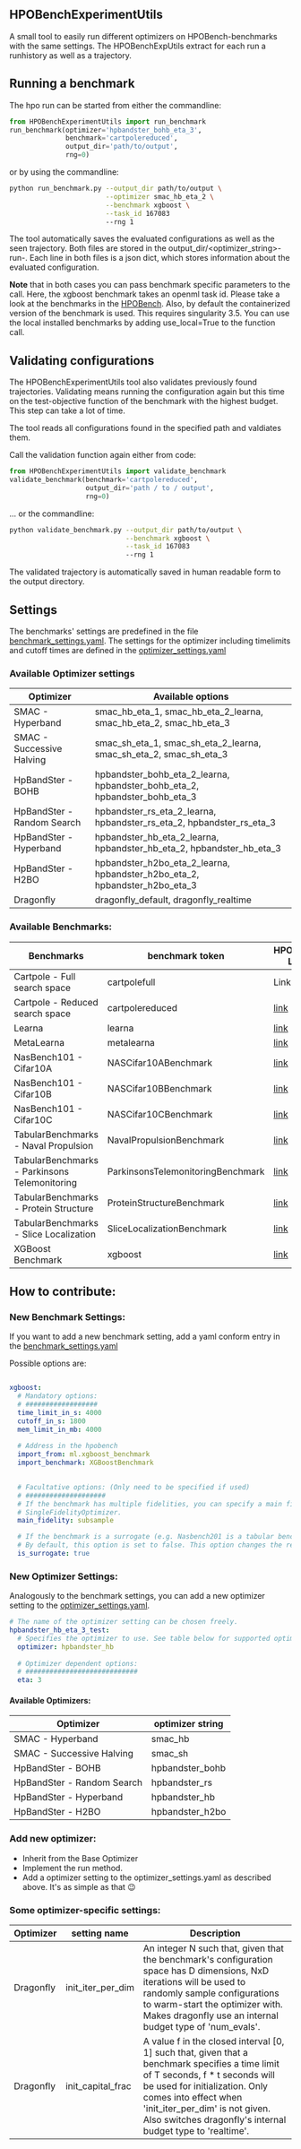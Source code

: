 HPOBenchExperimentUtils
---------------------

A small tool to easily run different optimizers on HPOBench-benchmarks with the same settings. 
The HPOBenchExpUtils extract for each run a runhistory as well as a trajectory. 


## Running a benchmark

The hpo run can be started from either the commandline:
```python
from HPOBenchExperimentUtils import run_benchmark
run_benchmark(optimizer='hpbandster_bohb_eta_3',
              benchmark='cartpolereduced',
              output_dir='path/to/output',
              rng=0)
``` 

or by using the commandline:

```bash 
python run_benchmark.py --output_dir path/to/output \
                        --optimizer smac_hb_eta_2 \
                        --benchmark xgboost \
                        --task_id 167083
                        --rng 1
```

The tool automatically saves the evaluated configurations as well as the seen trajectory. 
Both files are stored in the output_dir/<optimizer_string>-run-<rng>. Each line in both files is a json dict, which 
stores information about the evaluated configuration.  

**Note** that in both cases you can pass benchmark specific parameters to the call. Here, the xgboost benchmark takes an
openml task id. Please take a look at the benchmarks in the 
[HPOBench](https://github.com/automl/HPOBench/tree/master/hpobench/benchmarks).
Also, by default the containerized version of the benchmark is used. This requires singularity 3.5. You can use the 
local installed benchmarks by adding use_local=True to the function call. 

## Validating configurations
The HPOBenchExperimentUtils tool also validates previously found trajectories. Validating means running the 
configuration again but this time on the test-objective function of the benchmark with the highest budget. This step can
take a lot of time. 

The tool reads all configurations found in the specified path and valdiates them. 

Call the validation function again either from code:

```python
from HPOBenchExperimentUtils import validate_benchmark
validate_benchmark(benchmark='cartpolereduced',
                   output_dir='path / to / output',
                   rng=0)
``` 

... or the commandline:

```bash 
python validate_benchmark.py --output_dir path/to/output \
                             --benchmark xgboost \
                             --task_id 167083
                             --rng 1
```
The validated trajectory is automatically saved in human readable form to the output directory. 

## Settings

The benchmarks' settings are predefined in the file 
[benchmark_settings.yaml](./HPOBenchExperimentUtils/benchmark_settings.yaml). The settings for the optimizer including 
timelimits and cutoff times are defined in the 
[optimizer_settings.yaml](./HPOBenchExperimentUtils/optimizer_settings.yaml)

### Available Optimizer settings
| Optimizer                  	| Available options                                                          	|
|----------------------------	|----------------------------------------------------------------------------	|
| SMAC - Hyperband           	| smac_hb_eta_1, smac_hb_eta_2_learna, smac_hb_eta_2, smac_hb_eta_3          	|
| SMAC - Successive Halving  	| smac_sh_eta_1, smac_sh_eta_2_learna, smac_sh_eta_2, smac_sh_eta_3          	|
| HpBandSter - BOHB          	| hpbandster_bohb_eta_2_learna, hpbandster_bohb_eta_2, hpbandster_bohb_eta_3 	|
| HpBandSter - Random Search 	| hpbandster_rs_eta_2_learna, hpbandster_rs_eta_2, hpbandster_rs_eta_3       	|
| HpBandSter - Hyperband     	| hpbandster_hb_eta_2_learna, hpbandster_hb_eta_2, hpbandster_hb_eta_3       	|
| HpBandSter - H2BO          	| hpbandster_h2bo_eta_2_learna, hpbandster_h2bo_eta_2, hpbandster_h2bo_eta_3 	|
| Dragonfly                   	| dragonfly_default, dragonfly_realtime                                         |

### Available Benchmarks:
| Benchmarks                                    	| benchmark token                   	| HPOBench Link                                                                                      	|
|-----------------------------------------------	|-----------------------------------	|---------------------------------------------------------------------------------------------------	|
| Cartpole - Full search space                  	| cartpolefull                      	| Link                                                                                              	|
| Cartpole - Reduced search space               	| cartpolereduced                   	| [link](https://github.com/automl/HPOBench/blob/master/hpobench/benchmarks/rl/cartpole.py)            	|
| Learna                                        	| learna                            	| [link](https://github.com/automl/HPOBench/blob/master/hpobench/benchmarks/rl/learna_benchmark.py)    	|
| MetaLearna                                    	| metalearna                        	| [link](https://github.com/automl/HPOBench/blob/master/hpobench/benchmarks/rl/learna_benchmark.py)    	|
| NasBench101 - Cifar10A                        	| NASCifar10ABenchmark              	| [link](https://github.com/automl/HPOBench/blob/master/hpobench/benchmarks/nas/nasbench_101.py)       	|
| NasBench101 - Cifar10B                        	| NASCifar10BBenchmark              	| [link](https://github.com/automl/HPOBench/blob/master/hpobench/benchmarks/nas/nasbench_101.py)       	|
| NasBench101 - Cifar10C                        	| NASCifar10CBenchmark              	| [link](https://github.com/automl/HPOBench/blob/master/hpobench/benchmarks/nas/nasbench_101.py)       	|
| TabularBenchmarks - Naval Propulsion          	| NavalPropulsionBenchmark          	| [link](https://github.com/automl/HPOBench/blob/master/hpobench/benchmarks/nas/tabular_benchmarks.py) 	|
| TabularBenchmarks - Parkinsons Telemonitoring 	| ParkinsonsTelemonitoringBenchmark 	| [link](https://github.com/automl/HPOBench/blob/master/hpobench/benchmarks/nas/tabular_benchmarks.py) 	|
| TabularBenchmarks - Protein Structure         	| ProteinStructureBenchmark         	| [link](https://github.com/automl/HPOBench/blob/master/hpobench/benchmarks/nas/tabular_benchmarks.py) 	|
| TabularBenchmarks - Slice Localization        	| SliceLocalizationBenchmark        	| [link](https://github.com/automl/HPOBench/blob/master/hpobench/benchmarks/nas/tabular_benchmarks.py) 	|
| XGBoost Benchmark                             	| xgboost                           	| [link](https://github.com/automl/HPOBench/blob/master/hpobench/benchmarks/ml/xgboost_benchmark.py)   	|

## How to contribute:

### New Benchmark Settings:
If you want to add a new benchmark setting, add a yaml conform entry in the 
[benchmark_settings.yaml](./HPOBenchExperimentUtils/benchmark_settings.yaml)

Possible options are:
```yaml 

xgboost:
  # Mandatory options:
  # ##################
  time_limit_in_s: 4000
  cutoff_in_s: 1800
  mem_limit_in_mb: 4000
  
  # Address in the hpobench
  import_from: ml.xgboost_benchmark
  import_benchmark: XGBoostBenchmark
  

  # Facultative options: (Only need to be specified if used)
  # ####################
  # If the benchmark has multiple fidelities, you can specify a main fidelity. This then used by the 
  # SingleFidelityOptimizer.
  main_fidelity: subsample

  # If the benchmark is a surrogate (e.g. Nasbench201 is a tabular benchmark), please set the option to true. 
  # By default, this option is set to false. This option changes the remaining budget calculation in the bookkeeper.
  is_surrogate: true
```

### New Optimizer Settings:
Analogously to the benchmark settings, you can add a new optimizer setting to the 
[optimizer_settings.yaml](./HPOBenchExperimentUtils/optimizer_settings.yaml).

```yaml
# The name of the optimizer setting can be chosen freely.
hpbandster_hb_eta_3_test:
  # Specifies the optimizer to use. See table below for supported optimizers
  optimizer: hpbandster_hb
  
  # Optimizer dependent options:
  # ############################
  eta: 3
```

#### Available Optimizers:
| Optimizer                  | optimizer string |
|----------------------------|------------------|
| SMAC - Hyperband           | smac_hb          |
| SMAC - Successive Halving  | smac_sh          |
| HpBandSter - BOHB          | hpbandster_bohb  |
| HpBandSter - Random Search | hpbandster_rs    |
| HpBandSter - Hyperband     | hpbandster_hb    |
| HpBandSter - H2BO          | hpbandster_h2bo  |

### Add new optimizer: 
- Inherit from the Base Optimizer
- Implement the run method. 
- Add a optimizer setting to the optimizer_settings.yaml as described above. 
It's as simple as that :wink:

### Some optimizer-specific settings:
| Optimizer                 | setting name          | Description                                                   |
|---------------------------|-----------------------|---------------------------------------------------------------|
| Dragonfly                 | init_iter_per_dim     | An integer N such that, given that the benchmark's configuration space has D dimensions, NxD iterations will be used to randomly sample configurations to warm-start the optimizer with. Makes dragonfly use an internal budget type of 'num_evals'. |
| Dragonfly                 | init_capital_frac     | A value f in the closed interval [0, 1] such that, given that a benchmark specifies a time limit of T seconds, f * t seconds will be used for initialization. Only comes into effect when 'init_iter_per_dim' is not given. Also switches dragonfly's internal budget type to 'realtime'. |
